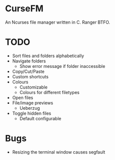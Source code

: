 # CurseFM

An Ncurses file manager written in C. Ranger BTFO.

# TODO

- Sort files and folders alphabetically
- Navigate folders
  - Show error message if folder inaccessible
- Copy/Cut/Paste
- Custom shortcuts
- Colours
  - Customizable
  - Colours for different filetypes
- Open files
- File/image previews
  - Ueberzug
- Toggle hidden files
  - Default configurable

# Bugs

- Resizing the terminal window causes segfault
